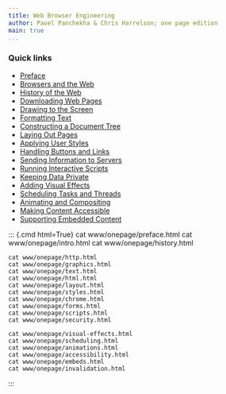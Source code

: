 ```yaml
---
title: Web Browser Engineering
author: Pavel Panchekha & Chris Harrelson; one page edition
main: true
...
```


### Quick links

- [Preface](#preface)
- [Browsers and the Web](#intro)
- [History of the Web](#history)
- [Downloading Web Pages](#http)
- [Drawing to the Screen](#graphics)
- [Formatting Text](#text)
- [Constructing a Document Tree](#html)
- [Laying Out Pages](#layout)
- [Applying User Styles](#styles)
- [Handling Buttons and Links](#chrome)
- [Sending Information to Servers](#forms)
- [Running Interactive Scripts](#scripts)
- [Keeping Data Private](#security)
- [Adding Visual Effects](#visual-effects)
- [Scheduling Tasks and Threads](#scheduling)
- [Animating and Compositing](#animations)
- [Making Content Accessible](#accessibility)
- [Supporting Embedded Content](#embeds)

::: {.cmd html=True}
    cat www/onepage/preface.html
    cat www/onepage/intro.html
    cat www/onepage/history.html

    cat www/onepage/http.html
    cat www/onepage/graphics.html
    cat www/onepage/text.html
    cat www/onepage/html.html
    cat www/onepage/layout.html
    cat www/onepage/styles.html
    cat www/onepage/chrome.html
    cat www/onepage/forms.html
    cat www/onepage/scripts.html
    cat www/onepage/security.html

    cat www/onepage/visual-effects.html
    cat www/onepage/scheduling.html
    cat www/onepage/animations.html
    cat www/onepage/accessibility.html
    cat www/onepage/embeds.html
    cat www/onepage/invalidation.html
:::
